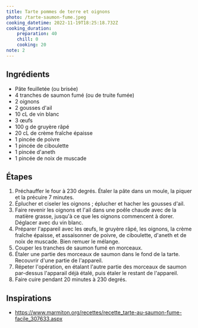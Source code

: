 ```yaml
---
title: Tarte pommes de terre et oignons
photo: /tarte-saumon-fume.jpeg
cooking_datetime: 2022-11-19T18:25:18.732Z
cooking_duration:
    preparation: 40
    chill: 0
    cooking: 20
note: 2
---
```


## Ingrédients

- Pâte feuilletée (ou brisée)
- 4 tranches de saumon fumé (ou de truite fumée)
- 2 oignons
- 2 gousses d'ail
- 10 cL de vin blanc 
- 3 œufs
- 100 g de gruyère râpé
- 20 cL de crème fraîche épaisse
- 1 pincée de poivre
- 1 pincée de ciboulette
- 1 pincée d'aneth
- 1 pincée de noix de muscade

## Étapes

1. Préchauffer le four à 230 degrés. Étaler la pâte dans un moule, la piquer et la précuire 7 minutes.
2. Éplucher et ciseler les oignons ; éplucher et hacher les gousses d'ail.
3. Faire revenir les oignons et l'ail dans une poêle chaude avec de la matière grasse, jusqu'à ce que les oignons commencent à dorer. Déglacer avec du vin blanc.
4. Préparer l'appareil avec les œufs, le gruyère râpé, les oignons, la crème fraîche épaisse, et assaisonner de poivre, de ciboulette, d'aneth et de noix de muscade. Bien remuer le mélange.
5. Couper les tranches de saumon fumé en morceaux.
6. Étaler une partie des morceaux de saumon dans le fond de la tarte. Recouvrir d'une partie de l'appareil.
7. Répeter l'opération, en étalant l'autre partie des morceaux de saumon par-dessus l'apparail déjà étalé, puis étaler le restant de l'appareil.
8. Faire cuire pendant 20 minutes à 230 degrés.


## Inspirations

- https://www.marmiton.org/recettes/recette_tarte-au-saumon-fume-facile_307633.aspx
